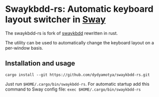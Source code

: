 # Swaykbdd-rs: Automatic keyboard layout switcher in [Sway](https://swaywm.org/)

The swaykbdd-rs is fork of [swaykbdd](https://github.com/artemsen/swaykbdd) rewritten
in rust.

The utility can be used to automatically change the keyboard
layout on a per-window basis.

## Installation and usage

`cargo install --git https://github.com/dydyamotya/swaykbdd-rs.git`

Just run `$HOME/.cargo/bin/swaykbdd-rs`.
For automatic startup add this command to Sway config file:
`exec $HOME/.cargo/bin/swaykbdd-rs`
